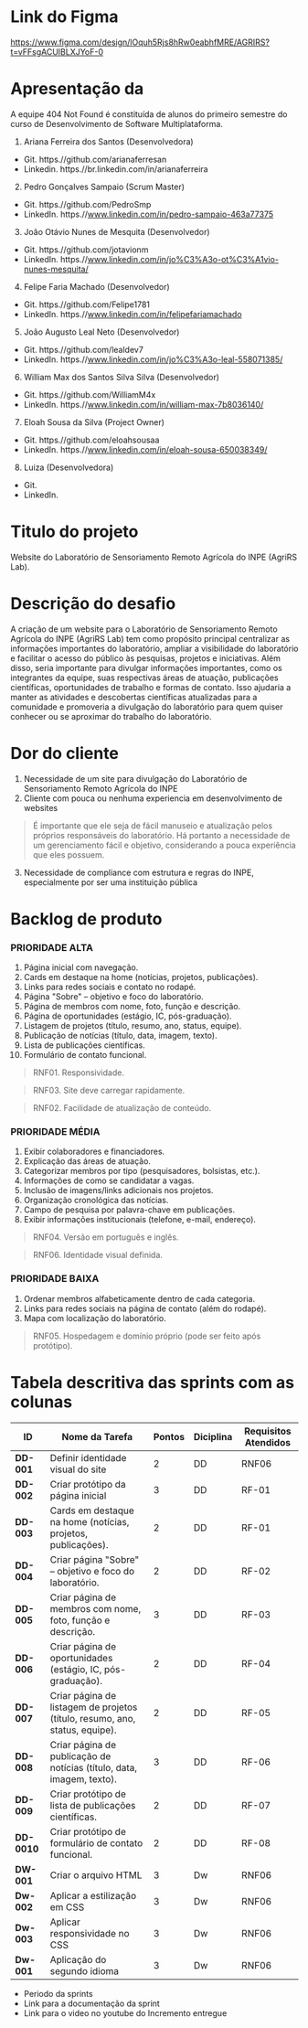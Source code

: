 # Link do Figma
https://www.figma.com/design/lOquh5Rjs8hRw0eabhfMRE/AGRIRS?t=vFFsgACUIBLXJYoF-0

# Apresentação da 
A equipe 404 Not Found é constituída de alunos do primeiro semestre do curso de Desenvolvimento de Software Multiplataforma.

1. Ariana Ferreira dos Santos (Desenvolvedora)
- Git. https.//github.com/arianaferresan
- Linkedin. https.//br.linkedin.com/in/arianaferreira

2. Pedro Gonçalves Sampaio (Scrum Master)
- Git. https.//github.com/PedroSmp
- LinkedIn. https.//www.linkedin.com/in/pedro-sampaio-463a77375

3. João Otávio Nunes de Mesquita (Desenvolvedor)
- Git. https.//github.com/jotavionm
- LinkedIn. https.//www.linkedin.com/in/jo%C3%A3o-ot%C3%A1vio-nunes-mesquita/

4. Felipe Faria Machado (Desenvolvedor)
- Git. https.//github.com/Felipe1781
- LinkedIn. https.//www.linkedin.com/in/felipefariamachado

5. João Augusto Leal Neto (Desenvolvedor)
- Git. https.//github.com/lealdev7
- LinkedIn. https.//www.linkedin.com/in/jo%C3%A3o-leal-558071385/

6. William Max dos Santos Silva Silva (Desenvolvedor)
- Git. https.//github.com/WilliamM4x
- LinkedIn. https.//www.linkedin.com/in/william-max-7b8036140/

7. Eloah Sousa da Silva (Project Owner)
- Git. https.//github.com/eloahsousaa
- LinkedIn. https.//www.linkedin.com/in/eloah-sousa-650038349/

8. Luiza (Desenvolvedora)
- Git. 
- LinkedIn. 

# Titulo do projeto
Website do Laboratório de Sensoriamento Remoto Agrícola do INPE (AgriRS Lab).

# Descrição do desafio
A criação de um website para o Laboratório de Sensoriamento Remoto Agrícola do INPE (AgriRS Lab) tem como propósito principal centralizar as informações importantes do laboratório, ampliar a visibilidade do laboratório e facilitar o acesso do público às pesquisas, projetos e iniciativas. Além disso, seria importante para divulgar informações importantes, como os integrantes da equipe, suas respectivas áreas de atuação, publicações científicas, oportunidades de trabalho e formas de contato. Isso ajudaria a manter as atividades e descobertas científicas atualizadas para a comunidade e promoveria a divulgação do laboratório para quem quiser conhecer ou se aproximar do trabalho do laboratório.

# Dor do cliente
1. Necessidade de um site para divulgação do Laboratório de Sensoriamento Remoto Agrícola do INPE
2. Cliente com pouca ou nenhuma experiencia em desenvolvimento de websites
> É importante que ele seja de fácil manuseio e atualização pelos próprios responsáveis do laboratório. Há portanto a necessidade de um gerenciamento fácil e objetivo, considerando a pouca experiência que eles possuem.
3. Necessidade de compliance com estrutura e regras do INPE, especialmente por ser uma instituição pública

# Backlog de produto

### PRIORIDADE ALTA
01. Página inicial com navegação.
02. Cards em destaque na home (notícias, projetos, publicações).
03. Links para redes sociais e contato no rodapé.
04. Página "Sobre" – objetivo e foco do laboratório.
05. Página de membros com nome, foto, função e descrição.
06. Página de oportunidades (estágio, IC, pós-graduação).
07. Listagem de projetos (título, resumo, ano, status, equipe).
08. Publicação de notícias (título, data, imagem, texto).
09. Lista de publicações científicas.
10. Formulário de contato funcional.


> RNF01. Responsividade.

> RNF03. Site deve carregar rapidamente.

> RNF02. Facilidade de atualização de conteúdo.


### PRIORIDADE MÉDIA
01. Exibir colaboradores e financiadores.
02. Explicação das áreas de atuação.
03. Categorizar membros por tipo (pesquisadores, bolsistas, etc.).
04. Informações de como se candidatar a vagas.
05. Inclusão de imagens/links adicionais nos projetos.
06. Organização cronológica das notícias.
07. Campo de pesquisa por palavra-chave em publicações.
08. Exibir informações institucionais (telefone, e-mail, endereço).

> RNF04. Versão em português e inglês.

> RNF06. Identidade visual definida.

### PRIORIDADE BAIXA
01. Ordenar membros alfabeticamente dentro de cada categoria.
02. Links para redes sociais na página de contato (além do rodapé).
03. Mapa com localização do laboratório.

> RNF05. Hospedagem e domínio próprio (pode ser feito após protótipo).

# Tabela descritiva das sprints com as colunas
| ID     | Nome da Tarefa                                    | Pontos | Diciplina | Requisitos Atendidos|
|--------|---------------------------------------------------|------- |-----------|---------------------|
| **DD-001** | Definir identidade visual do site             | 2      | DD        | RNF06               |
| **DD-002** | Criar protótipo da página inicial             | 3      | DD        | RF-01               |
| **DD-003** | Cards em destaque na home (notícias, projetos, publicações). | 2      | DD        | RF-01               |
| **DD-004** | Criar  página "Sobre" – objetivo e foco do laboratório.| 2      | DD        | RF-02               |
| **DD-005** | Criar página de membros com nome, foto, função e descrição.| 3      | DD        | RF-03               |
| **DD-006** | Criar  página de oportunidades (estágio, IC, pós-graduação).| 2      | DD        | RF-04               |
| **DD-007** | Criar página de listagem de projetos (título, resumo, ano, status, equipe).| 2   |  DD| RF-05               |
| **DD-008** | Criar página de publicação de notícias (título, data, imagem, texto).| 3      | DD | RF-06             |
| **DD-009** | Criar protótipo de lista de publicações científicas.| 2      | DD | RF-07                      |
| **DD-0010** | Criar protótipo de formulário de contato funcional. | 2     | DD | RF-08                      |
| **DW-001** | Criar o arquivo HTML                          | 3      | Dw        | RNF06               |
| **Dw-002** | Aplicar a estilização em CSS                  | 3      | Dw        | RNF06               |
| **Dw-003** | Aplicar responsividade no CSS                 | 3      | Dw        | RNF06               |
| **Dw-001** | Aplicação do segundo idioma                   | 3      | Dw        | RNF06               |
- Periodo da sprints
- Link para a documentação da sprint
- Link para o video no youtube do Incremento entregue

